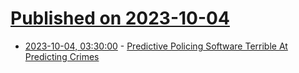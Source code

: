 # [Published on 2023-10-04](index.md)

* [2023-10-04, 03:30:00](https://yro.slashdot.org/story/23/10/03/2054238/predictive-policing-software-terrible-at-predicting-crimes?utm_source=rss1.0mainlinkanon&utm_medium=feed) - [Predictive Policing Software Terrible At Predicting Crimes](https://yro.slashdot.org/story/23/10/03/2054238/predictive-policing-software-terrible-at-predicting-crimes?utm_source=rss1.0mainlinkanon&utm_medium=feed)
